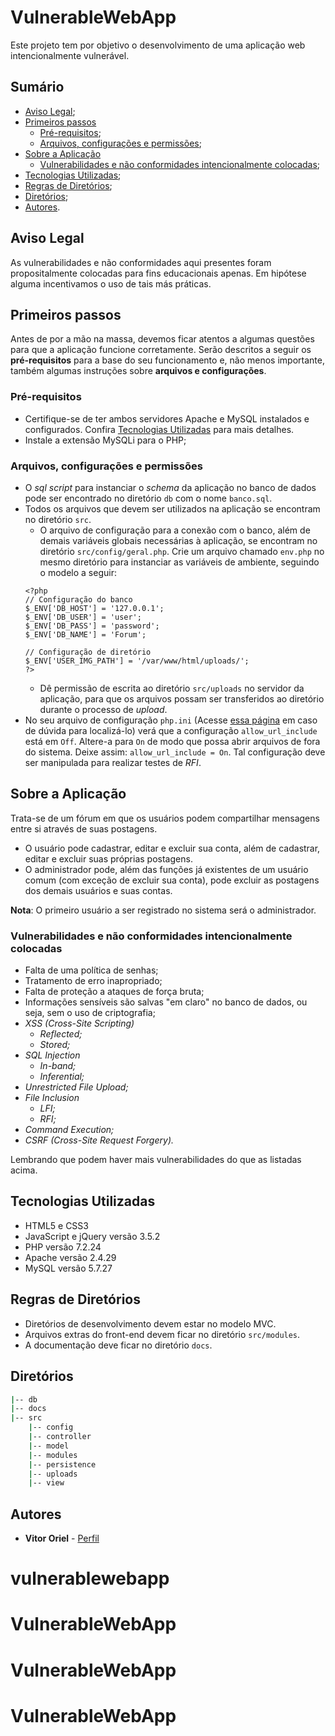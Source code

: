 # VulnerableWebApp
Este projeto tem por objetivo o desenvolvimento de uma aplicação web intencionalmente vulnerável.

## Sumário
* <a href="#aviso-legal">Aviso Legal</a>;
* <a href="#primeiros-passos">Primeiros passos</a>
  * <a href="#pré-requisitos">Pré-requisitos</a>;
  * <a href="#arquivos-configurações-e-permissões">Arquivos, configurações e permissões</a>;
* <a href="#sobre-a-aplicação">Sobre a Aplicação</a>
  * <a href="#vulnerabilidades-e-não-conformidades-intencionalmente-colocadas">Vulnerabilidades e não conformidades intencionalmente colocadas</a>;
* <a href="#tecnologias-utilizadas">Tecnologias Utilizadas</a>;
* <a href="#regras-de-diretórios">Regras de Diretórios</a>;
* <a href="#diretórios">Diretórios</a>;
* <a href="#autores">Autores</a>.

## Aviso Legal
As vulnerabilidades e não conformidades aqui presentes foram propositalmente colocadas para fins educacionais apenas. Em hipótese alguma incentivamos o uso de tais más práticas.

## Primeiros passos
Antes de por a mão na massa, devemos ficar atentos a algumas questões para que a aplicação funcione corretamente. Serão descritos a seguir os **pré-requisitos** para a base do seu funcionamento e, não menos importante, também algumas instruções sobre **arquivos e configurações**.

### Pré-requisitos
* Certifique-se de ter ambos servidores Apache e MySQL instalados e configurados. Confira <a href="#tecnologias-utilizadas">Tecnologias Utilizadas</a> para mais detalhes.
* Instale a extensão MySQLi para o PHP;

### Arquivos, configurações e permissões
* O *sql script* para instanciar o *schema* da aplicação no banco de dados pode ser encontrado no diretório `db` com o nome `banco.sql`.
* Todos os arquivos que devem ser utilizados na aplicação se encontram no diretório `src`.
  * O arquivo de configuração para a conexão com o banco, além de demais variáveis globais necessárias à aplicação, se encontram no diretório `src/config/geral.php`. Crie um arquivo chamado `env.php` no mesmo diretório para instanciar as variáveis de ambiente, seguindo o modelo a seguir:
  ```
  <?php
  // Configuração do banco
  $_ENV['DB_HOST'] = '127.0.0.1';
  $_ENV['DB_USER'] = 'user';
  $_ENV['DB_PASS'] = 'password';
  $_ENV['DB_NAME'] = 'Forum';

  // Configuração de diretório
  $_ENV['USER_IMG_PATH'] = '/var/www/html/uploads/';
  ?>
  ```
  * Dê permissão de escrita ao diretório `src/uploads` no servidor da aplicação, para que os arquivos possam ser transferidos ao diretório durante o processo de *upload*.
* No seu arquivo de configuração `php.ini` (Acesse <a href="https://www.php.net/manual/pt_BR/function.php-ini-loaded-file.php">essa página</a> em caso de dúvida para localizá-lo) verá que a configuração `allow_url_include` está em `Off`. Altere-a para `On` de modo que possa abrir arquivos de fora do sistema. Deixe assim: `allow_url_include = On`. Tal configuração deve ser manipulada para realizar testes de *RFI*.

## Sobre a Aplicação
Trata-se de um fórum em que os usuários podem compartilhar mensagens entre si através de suas postagens.
* O usuário pode cadastrar, editar e excluir sua conta, além de cadastrar, editar e excluir suas próprias postagens.
* O administrador pode, além das funções já existentes de um usuário comum (com exceção de excluir sua conta), pode excluir as postagens dos demais usuários e suas contas.

**Nota**: O primeiro usuário a ser registrado no sistema será o administrador.

### Vulnerabilidades e não conformidades intencionalmente colocadas
* Falta de uma política de senhas;
* Tratamento de erro inapropriado;
* Falta de proteção a ataques de força bruta;
* Informações sensíveis são salvas "em claro" no banco de dados, ou seja, sem o uso de criptografia;
* *XSS (Cross-Site Scripting)*
  * *Reflected;*
  * *Stored;*
* *SQL Injection*
  * *In-band;*
  * *Inferential;*
* *Unrestricted File Upload;*
* *File Inclusion*
  * *LFI;*
  * *RFI;*
* *Command Execution;*
* *CSRF (Cross-Site Request Forgery).*

Lembrando que podem haver mais vulnerabilidades do que as listadas acima.

## Tecnologias Utilizadas
* HTML5 e CSS3
* JavaScript e jQuery versão 3.5.2
* PHP versão 7.2.24
* Apache versão 2.4.29
* MySQL versão 5.7.27

## Regras de Diretórios
* Diretórios de desenvolvimento devem estar no modelo MVC.
* Arquivos extras do front-end devem ficar no diretório `src/modules`.
* A documentação deve ficar no diretório `docs`.

## Diretórios
```sh
|-- db
|-- docs
|-- src
    |-- config
    |-- controller
    |-- model
    |-- modules
    |-- persistence
    |-- uploads
    |-- view
```

## Autores
* <b>Vitor Oriel</b> - <a target="_blank" href="https://github.com/VitorOriel">Perfil</a>
# vulnerablewebapp
# VulnerableWebApp
# VulnerableWebApp
# VulnerableWebApp
